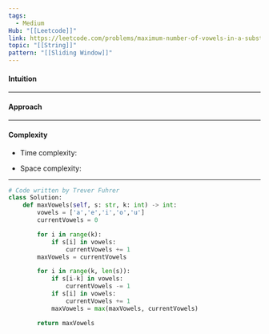```yaml
---
tags:
  - Medium
Hub: "[[Leetcode]]"
link: https://leetcode.com/problems/maximum-number-of-vowels-in-a-substring-of-given-length
topic: "[[String]]"
pattern: "[[Sliding Window]]"
---
```

#### Intuition
<!-- Describe your first thoughts on how to solve this problem. -->

--- 
#### Approach
<!-- Describe your approach to solving the problem. -->

--- 
#### Complexity
- Time complexity:
	<!-- Add your time complexity here, e.g. $$O(n)$$ -->

- Space complexity:
	<!-- Add your space complexity here, e.g. $$O(n)$$ -->

--- 
```python
# Code written by Trever Fuhrer
class Solution:
	def maxVowels(self, s: str, k: int) -> int:
		vowels = ['a','e','i','o','u']
		currentVowels = 0

		for i in range(k):
			if s[i] in vowels:
				currentVowels += 1
		maxVowels = currentVowels

		for i in range(k, len(s)):
			if s[i-k] in vowels:
				currentVowels -= 1
			if s[i] in vowels:
				currentVowels += 1
			maxVowels = max(maxVowels, currentVowels)

		return maxVowels
```
